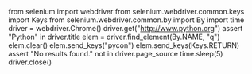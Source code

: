 from selenium import webdriver
from selenium.webdriver.common.keys import Keys
from selenium.webdriver.common.by import By
import time
driver = webdriver.Chrome()
driver.get("http://www.python.org")
assert "Python" in driver.title
elem = driver.find_element(By.NAME, "q")
elem.clear()
elem.send_keys("pycon")
elem.send_keys(Keys.RETURN)
assert "No results found." not in driver.page_source
time.sleep(5)
driver.close() 

